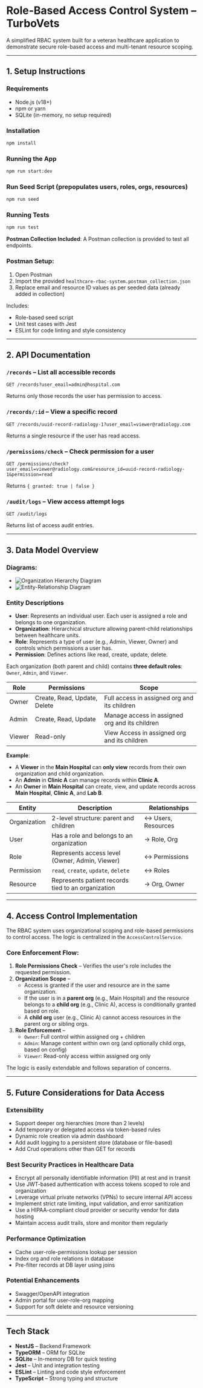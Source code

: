 # Role-Based Access Control System – TurboVets

A simplified RBAC system built for a veteran healthcare application to demonstrate secure role-based access and multi-tenant resource scoping.

---

## 1. Setup Instructions

### Requirements

- Node.js (v18+)
- npm or yarn
- SQLite (in-memory, no setup required)

### Installation

```bash
npm install
```

### Running the App

```bash
npm run start:dev
```

### Run Seed Script (prepopulates users, roles, orgs, resources)

```bash
npm run seed
```

### Running Tests

```bash
npm run test
```

**Postman Collection Included**: A Postman collection is provided to test all endpoints.

### Postman Setup:
1. Open Postman
2. Import the provided `healthcare-rbac-system.postman_collection.json`
3. Replace email and resource ID values as per seeded data (already added in collection)

Includes:

- Role-based seed script
- Unit test cases with Jest
- ESLint for code linting and style consistency

---

## 2. API Documentation

### `/records` – List all accessible records

```http
GET /records?user_email=admin@hospital.com
```

Returns only those records the user has permission to access.

### `/records/:id` – View a specific record

```http
GET /records/uuid-record-radiology-1?user_email=viewer@radiology.com
```

Returns a single resource if the user has read access.

### `/permissions/check` – Check permission for a user

```http
GET /permissions/check?user_email=viewer@radiology.com&resource_id=uuid-record-radiology-1&permission=read
```

Returns `{ granted: true | false }`

### `/audit/logs` – View access attempt logs

```http
GET /audit/logs
```

Returns list of access audit entries.

---

## 3. Data Model Overview

### Diagrams:
- ![Organization Hierarchy Diagram](./assets/org-hierarchy.png)
- ![Entity-Relationship Diagram](./assets/erd-diagram.png)

### Entity Descriptions

- **User**: Represents an individual user. Each user is assigned a role and belongs to one organization.
- **Organization**: Hierarchical structure allowing parent-child relationships between healthcare units.
- **Role**: Represents a type of user (e.g., Admin, Viewer, Owner) and controls which permissions a user has.
- **Permission**: Defines actions like read, create, update, delete.

Each organization (both parent and child) contains **three default roles**: `Owner`, `Admin`, and `Viewer`.

| Role   | Permissions                  | Scope                                          |
|--------|------------------------------|------------------------------------------------|
| Owner  | Create, Read, Update, Delete | Full access in assigned org and its children   |
| Admin  | Create, Read, Update         | Manage access in assigned org and its children |
| Viewer | Read-only                    | View Access in assigned org and its children |

**Example**:

- A **Viewer** in the **Main Hospital** can **only view** records from their own organization and child organization.
- An **Admin** in **Clinic A** can manage records within **Clinic A**.
- An **Owner** in **Main Hospital** can create, view, and update records across **Main Hospital**, **Clinic A**, and **Lab B**.

| Entity       | Description                                        | Relationships      |
|--------------|----------------------------------------------------|--------------------|
| Organization | 2-level structure: parent and children             | ↔ Users, Resources |
| User         | Has a role and belongs to an organization          | → Role, Org        |
| Role         | Represents access level (Owner, Admin, Viewer)     | ↔ Permissions      |
| Permission   | `read`, `create`, `update`, `delete`               | ↔ Roles            |
| Resource     | Represents patient records tied to an organization | → Org, Owner       |

---

## 4. Access Control Implementation

The RBAC system uses organizational scoping and role-based permissions to control access. The logic is centralized in the `AccessControlService`.

### Core Enforcement Flow:

1. **Role Permissions Check** – Verifies the user's role includes the requested permission.
2. **Organization Scope** –
   - Access is granted if the user and resource are in the same organization.
   - If the user is in a **parent org** (e.g., Main Hospital) and the resource belongs to a **child org** (e.g., Clinic A), access is conditionally granted based on role.
   - A **child org** user (e.g., Clinic A) cannot access resources in the parent org or sibling orgs.
3. **Role Enforcement** –
   - `Owner`: Full control within assigned org + children
   - `Admin`: Manage content within own org (and optionally child orgs, based on config)
   - `Viewer`: Read-only access within assigned org only

The logic is easily extendable and follows separation of concerns.

---

## 5. Future Considerations for Data Access

### Extensibility

- Support deeper org hierarchies (more than 2 levels)
- Add temporary or delegated access via token-based rules
- Dynamic role creation via admin dashboard
- Add audit logging to a persistent store (database or file-based)
- Add Crud operations other than GET for records

### Best Security Practices in Healthcare Data

- Encrypt all personally identifiable information (PII) at rest and in transit
- Use JWT-based authentication with access tokens scoped to role and organization
- Leverage virtual private networks (VPNs) to secure internal API access
- Implement strict rate limiting, input validation, and error sanitization
- Use a HIPAA-compliant cloud provider or security vendor for data hosting
- Maintain access audit trails, store and monitor them regularly

### Performance Optimization

- Cache user-role-permissions lookup per session
- Index org and role relations in database
- Pre-filter records at DB layer using joins

### Potential Enhancements

- Swagger/OpenAPI integration
- Admin portal for user-role-org mapping
- Support for soft delete and resource versioning

---

## Tech Stack

- **NestJS** – Backend Framework
- **TypeORM** – ORM for SQLite
- **SQLite** – In-memory DB for quick testing
- **Jest** – Unit and integration testing
- **ESLint** – Linting and code style enforcement
- **TypeScript** – Strong typing and structure
